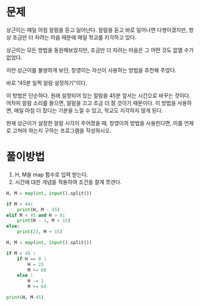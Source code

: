 # 문제
상근이는 매일 아침 알람을 듣고 일어난다. 알람을 듣고 바로 일어나면 다행이겠지만, 항상 조금만 더 자려는 마음 때문에 매일 학교를 지각하고 있다.

상근이는 모든 방법을 동원해보았지만, 조금만 더 자려는 마음은 그 어떤 것도 없앨 수가 없었다.

이런 상근이를 불쌍하게 보던, 창영이는 자신이 사용하는 방법을 추천해 주었다.

바로 "45분 일찍 알람 설정하기"이다.

이 방법은 단순하다. 원래 설정되어 있는 알람을 45분 앞서는 시간으로 바꾸는 것이다. 어차피 알람 소리를 들으면, 알람을 끄고 조금 더 잘 것이기 때문이다. 이 방법을 사용하면, 매일 아침 더 잤다는 기분을 느낄 수 있고, 학교도 지각하지 않게 된다.

현재 상근이가 설정한 알람 시각이 주어졌을 때, 창영이의 방법을 사용한다면, 이를 언제로 고쳐야 하는지 구하는 프로그램을 작성하시오.

# 풀이방법
1. H, M을 map 함수로 입력 받는다.
2. 시간에 대한 개념을 적용하여 조건을 잘게 쪼갠다.

```python
H, M = map(int, input().split())

if M > 44: 
    print(H, M - 45)
elif M < 45 and H > 0: 
    print(H - 1, M + 15)
else: 
    print(23, M + 15)
```
```python
H, M = map(int, input().split())

if M < 45 :
    if H == 0 :
        H = 23
        M += 60
    else :
        H -= 1
        M += 60

print(H, M-45)
```
